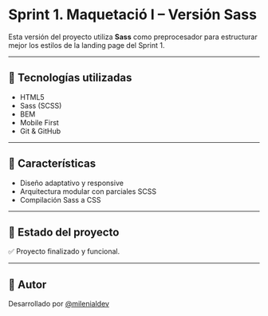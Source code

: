 # Sprint 1. Maquetació I – Versión Sass

Esta versión del proyecto utiliza **Sass** como preprocesador para estructurar mejor los estilos de la landing page del Sprint 1.

---

## 🧰 Tecnologías utilizadas

- HTML5
- Sass (SCSS)
- BEM
- Mobile First
- Git & GitHub

---

## 📱 Características

- Diseño adaptativo y responsive
- Arquitectura modular con parciales SCSS
- Compilación Sass a CSS

---

## 🔄 Estado del proyecto

✅ Proyecto finalizado y funcional.

---

## 👤 Autor

Desarrollado por [@milenialdev](https://github.com/milenialdev)
